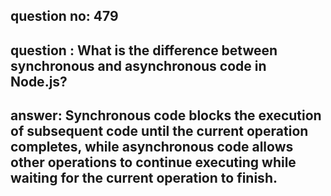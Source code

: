 
      
## question no: 479

## question : What is the difference between synchronous and asynchronous code in Node.js?

## answer: Synchronous code blocks the execution of subsequent code until the current operation completes, while asynchronous code allows other operations to continue executing while waiting for the current operation to finish.
      